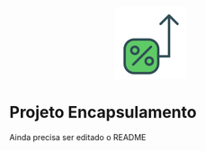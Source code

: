 <p align="center">
<img src="https://github.com/MatheusFranciscone/projeto-comissao/blob/master/comissao.png">
</p>

# Projeto Encapsulamento
Ainda precisa ser editado o README
 
